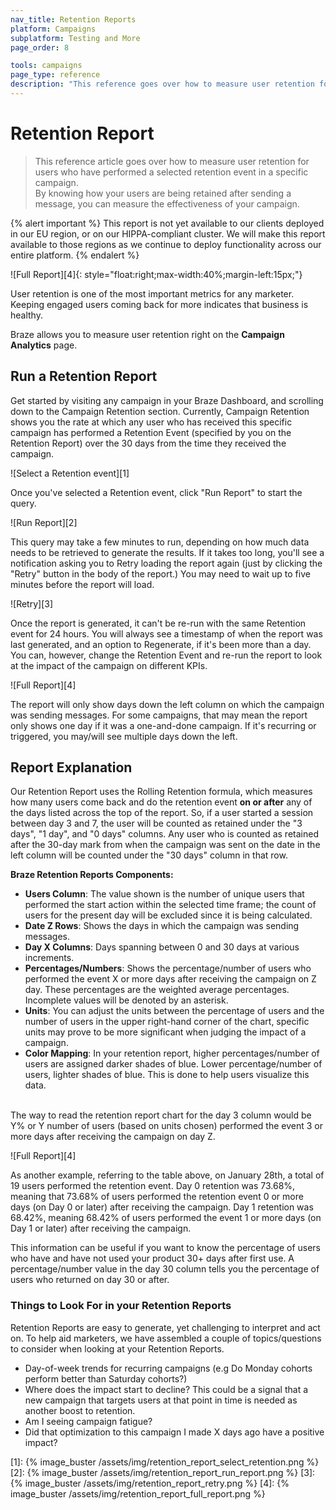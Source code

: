 ```yaml
---
nav_title: Retention Reports
platform: Campaigns
subplatform: Testing and More
page_order: 8

tools: campaigns
page_type: reference
description: "This reference goes over how to measure user retention for users who performed a selected retention event in a specific campaign."
---
```


# Retention Report

> This reference article goes over how to measure user retention for users who have performed a selected retention event in a specific campaign. <br>By knowing how your users are being retained after sending a message, you can measure the effectiveness of your campaign.

{% alert important %}
This report is not yet available to our clients deployed in our EU region, or on our HIPPA-compliant cluster. We will make this report available to those regions as we continue to deploy functionality across our entire platform.
{% endalert %}

![Full Report][4]{: style="float:right;max-width:40%;margin-left:15px;"}

User retention is one of the most important metrics for any marketer. Keeping engaged users coming back for more indicates that business is healthy.

Braze allows you to measure user retention right on the __Campaign Analytics__ page.

## Run a Retention Report

Get started by visiting any campaign in your Braze Dashboard, and scrolling down to the Campaign Retention section. Currently, Campaign Retention shows you the rate at which any user who has received this specific campaign has performed a Retention Event (specified by you on the Retention Report) over the 30 days from the time they received the campaign.

![Select a Retention event][1]

Once you've selected a Retention event, click "Run Report" to start the query.

![Run Report][2]

This query may take a few minutes to run, depending on how much data needs to be retrieved to generate the results. If it takes too long, you'll see a notification asking you to Retry loading the report again (just by clicking the "Retry" button in the body of the report.) You may need to wait up to five minutes before the report will load.

![Retry][3]

Once the report is generated, it can't be re-run with the same Retention event for 24 hours. You will always see a timestamp of when the report was last generated, and an option to Regenerate, if it's been more than a day. You can, however, change the Retention Event and re-run the report to look at the impact of the campaign on different KPIs. 

![Full Report][4]

The report will only show days down the left column on which the campaign was sending messages. For some campaigns, that may mean the report only shows one day if it was a one-and-done campaign. If it's recurring or triggered, you may/will see multiple days down the left. 

## Report Explanation

Our Retention Report uses the Rolling Retention formula, which measures how many users come back and do the retention event __on or after__ any of the days listed across the top of the report. So, if a user started a session between day 3 and 7, the user will be counted as retained under the "3 days", "1 day", and "0 days" columns. Any user who is counted as retained after the 30-day mark from when the campaign was sent on the date in the left column will be counted under the "30 days" column in that row.

__Braze Retention Reports Components:__
- __Users Column__: The value shown is the number of unique users that performed the start action within the selected time frame; the count of users for the present day will be excluded since it is being calculated. 
- __Date Z Rows__: Shows the days in which the campaign was sending messages.
- __Day X Columns__: Days spanning between 0 and 30 days at various increments.
- __Percentages/Numbers__: Shows the percentage/number of users who performed the event X or more days after receiving the campaign on Z day. These percentages are the weighted average percentages. Incomplete values will be denoted by an asterisk.
- __Units__: You can adjust the units between the percentage of users and the number of users in the upper right-hand corner of the chart, specific units may prove to be more significant when judging the impact of a campaign.
- __Color Mapping__: In your retention report, higher percentages/number of users are assigned darker shades of blue. Lower percentage/number of users, lighter shades of blue. This is done to help users visualize this data.<br><br>

The way to read the retention report chart for the day 3 column would be Y% or Y number of users (based on units chosen) performed the event 3 or more days after receiving the campaign on day Z. 

![Full Report][4]

As another example, referring to the table above, on January 28th, a total of 19 users performed the retention event. Day 0 retention was 73.68%, meaning that 73.68% of users performed the retention event 0 or more days (on Day 0 or later) after receiving the campaign. Day 1 retention was 68.42%, meaning 68.42% of users performed the event 1 or more days (on Day 1 or later) after receiving the campaign.

This information can be useful if you want to know the percentage of users who have and have not used your product 30+ days after first use. A percentage/number value in the day 30 column tells you the percentage of users who returned on day 30 or after. 

### Things to Look For in your Retention Reports

Retention Reports are easy to generate, yet challenging to interpret and act on. To help aid marketers, we have assembled a couple of topics/questions to consider when looking at your Retention Reports.

- Day-of-week trends for recurring campaigns (e.g Do Monday cohorts perform better than Saturday cohorts?)
- Where does the impact start to decline? This could be a signal that a new campaign that targets users at that point in time is needed as another boost to retention. 
- Am I seeing campaign fatigue? 
- Did that optimization to this campaign I made X days ago have a positive impact?


[1]: {% image_buster /assets/img/retention_report_select_retention.png %}
[2]: {% image_buster /assets/img/retention_report_run_report.png %}
[3]: {% image_buster /assets/img/retention_report_retry.png %}
[4]: {% image_buster /assets/img/retention_report_full_report.png %}
